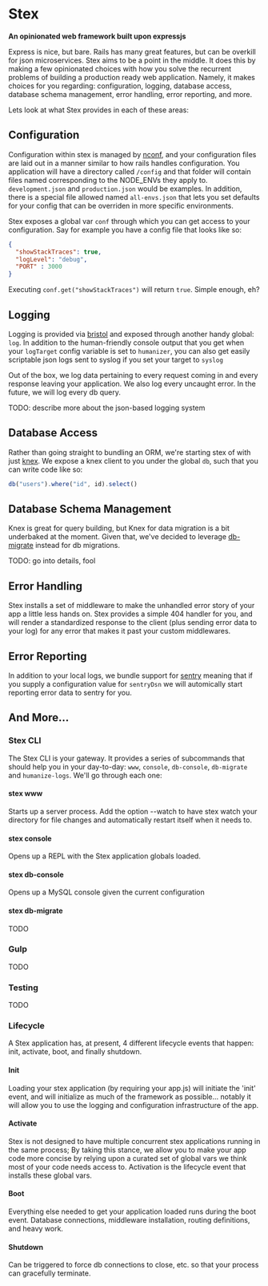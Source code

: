 # Stex
**An opinionated web framework built upon expressjs**

Express is nice, but bare.  Rails has many great features, but can be overkill
for json microservices.  Stex aims to be a point in the middle.  It does this by
making a few opinionated choices with how you solve the recurrent problems of
building a production ready web application.  Namely, it makes choices for you
regarding:  configuration, logging, database access, database schema management,
error handling, error reporting, and more.

Lets look at what Stex provides in each of these areas:

## Configuration

Configuration within stex is managed by [nconf](https://www.npmjs.org/package/nconf),
and your configuration files are laid out in a manner similar to how rails 
handles configuration.  You application will have a directory called `/config`
and that folder will contain files named corresponding to the NODE_ENVs they 
apply to. `development.json` and `production.json` would be examples.  In 
addition, there is a special file allowed named `all-envs.json` that lets you set
defaults for your config that can be overriden in more specific environments.

Stex exposes a global var `conf` through which you can get access to your 
configuration. Say for example you have a config file that looks like so:

```json
{
  "showStackTraces": true,
  "logLevel": "debug",
  "PORT" : 3000
}
```

Executing `conf.get("showStackTraces")` will return `true`.  Simple enough, eh?

## Logging

Logging is provided via [bristol](https://www.npmjs.org/package/bristol) and 
exposed through another handy global: `log`.  In addition to the human-friendly
console output that you get when your `logTarget` config variable is set to 
`humanizer`, you can also get easily scriptable json logs sent to syslog if you
set your target to `syslog`

Out of the box, we log data pertaining to every request coming in and every
response leaving your application.  We also log every uncaught error. In the 
future, we will log every db query.

TODO: describe more about the json-based logging system

## Database Access

Rather than going straight to bundling an ORM, we're starting stex of with just
[knex](https://www.npmjs.org/package/knex).  We expose a knex client to you 
under the global `db`, such that you can write code like so:

```javascript
db("users").where("id", id).select()
```

## Database Schema Management

Knex is great for query building, but Knex for data migration is a bit underbaked
at the moment.  Given that, we've decided to leverage [db-migrate](https://www.npmjs.org/package/db-migrate)
instead for db migrations.

TODO: go into details, fool

## Error Handling

Stex installs a set of middleware to make the unhandled error story of your app
a little less hands on.  Stex provides a simple 404 handler for you, and will
render a standardized response to the client (plus sending error data to your log)
for any error that makes it past your custom middlewares.

## Error Reporting

In addition to your local logs, we bundle support for [sentry](http://getsentry.com) 
meaning that if you supply a configuration value for `sentryDsn` we will 
automically start reporting error data to sentry for you.

## And More...

### Stex CLI

The Stex CLI is your gateway.  It provides a series of subcommands that should help you in your day-to-day:  `www`, `console`, `db-console`, `db-migrate` and `humanize-logs`.  We'll go through each one:

#### stex www

Starts up a server process.  Add the option --watch to have stex watch your 
directory for file changes and automatically restart itself when it needs to.

#### stex console

Opens up a REPL with the Stex application globals loaded.

#### stex db-console

Opens up a MySQL console given the current configuration

#### stex db-migrate

TODO


### Gulp
TODO

### Testing
TODO

### Lifecycle

A Stex application has, at present, 4 different lifecycle events that happen:  
init, activate, boot, and finally shutdown. 

####  Init

Loading your stex application (by requiring your app.js) will initiate the 
'init' event, and will initialize as much of the framework as possible... 
notably it will allow you to use the logging and configuration infrastructure 
of the app.

#### Activate

Stex is not designed to have multiple concurrent stex applications running in 
the same process; By taking this stance, we allow you to make your app code more
concise by relying upon a curated set of global vars we think most of your code
needs access to.  Activation is the lifecycle event that installs these global
vars.

#### Boot

Everything else needed to get your application loaded runs during the boot event.
Database connections, middleware installation, routing definitions, and heavy 
work.

#### Shutdown

Can be triggered to force db connections to close, etc. so that your process can
gracefully terminate.
